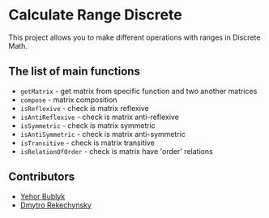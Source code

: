 # Calculate Range Discrete
This project allows you to make different operations with ranges in Discrete Math.

## The list of main functions
- ```getMatrix``` - get matrix from specific function and two another matrices
- ```compose``` - matrix composition
- ```isReflexive``` - check is matrix reflexive
- ```isAntiReflexive``` - check is matrix anti-reflexive
- ```isSymmetric``` - check is matrix symmetric
- ```isAntiSymmetric``` - check is matrix anti-symmetric
- ```isTransitive``` - check is matrix transitive
- ```isRelationOfOrder``` - check is matrix have 'order' relations

## Contributors
- [Yehor Bublyk](https://github.com/yehorbk)
- [Dmytro Rekechynsky](https://github.com/rocket111185)
